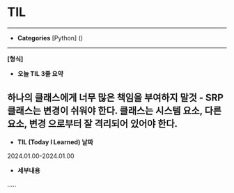 # TIL
------
- **Categories**
[Python] ()

------
**[형식]**
- **오늘 TIL 3줄 요약**

하나의 클래스에게 너무 많은 책임을 부여하지 말것 - SRP
클래스는 변경이 쉬워야 한다.
클래스는 시스템 요소, 다른 요소, 변경 으로부터 잘 격리되어 있어야 한다.
------
- **TIL (Today I Learned) 날짜**

2024.01.00-2024.01.00

- **세부내용**

.....
